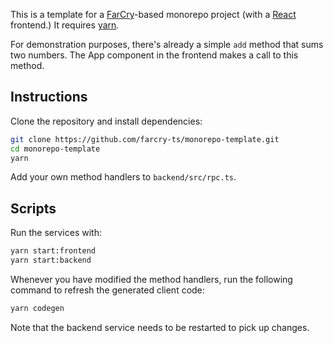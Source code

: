 This is a template for a [FarCry](https://github.com/farcry-ts/farcry)-based monorepo project (with a [React](https://reactjs.org/) frontend.) It requires [yarn](https://yarnpkg.com/).

For demonstration purposes, there's already a simple `add` method that sums two numbers. The App component in the frontend makes a call to this method.

## Instructions

Clone the repository and install dependencies:

```bash
git clone https://github.com/farcry-ts/monorepo-template.git
cd monorepo-template
yarn
```

Add your own method handlers to `backend/src/rpc.ts`.

## Scripts

Run the services with:

```bash
yarn start:frontend
yarn start:backend
```

Whenever you have modified the method handlers, run the following command to refresh the generated client code:

```bash
yarn codegen
```

Note that the backend service needs to be restarted to pick up changes.
